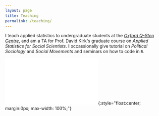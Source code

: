 ```yaml
---
layout: page
title: Teaching
permalink: /teaching/
---
```


I teach applied statistics to undergraduate students at the [_Oxford Q-Step Centre_](https://www.oqc.ox.ac.uk/graduate-teaching-assistant/arun-frey.html), and am a TA for Prof. David Kirk's graduate course on _Applied Statistics for Social Scientists_. I occassionally give tutorial on _Political Sociology_ and _Social Movements_ and seminars on how to code in `R`.

![map](/assets/map_shelters.pdf){:style="float:center; margin:0px; max-width: 100%;"}
